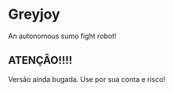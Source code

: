 # Greyjoy
An autonomous sumo fight robot!

## ATENÇÂO!!!!

Versão ainda bugada. Use por sua conta e risco! 
